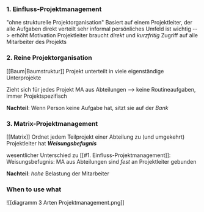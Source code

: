 ### 1. Einfluss-Projektmanagement
"ohne strukturelle Projektorganisation"
Basiert auf einem Projektleiter, der alle Aufgaben direkt verteilt
sehr informal
persönliches Umfeld ist wichtig --> erhöht Motivation
Projektleiter braucht _direkt_ und _kurzfritig_ Zugriff auf alle Mitarbeiter des Projekts

### 2. Reine Projektorganisation
[[Baum|Baumstruktur]]
Projekt unterteilt in viele eigenständige Unterprojekte

Zieht sich für jedes Projekt MA aus Abteilungen --> keine Routineaufgaben, immer Projektspezifisch

**Nachteil**: Wenn Person keine Aufgabe hat, sitzt sie auf der _Bank_

### 3. Matrix-Projektmanagement
[[Matrix]]
Ordnet jedem Teilprojekt einer Abteilung zu (und umgekehrt)
Projektleiter hat **_Weisungsbefugnis_**

wesentlicher Unterschied zu [[#1. Einfluss-Projektmanagement]]:
Weisungsbefugnis: MA aus Abteilungen sind _fest_ an Projektleiter gebunden

**Nachteil**: _hohe_ Belastung der Mitarbeiter


### When to use what
![[diagramm 3 Arten Projektmanagement.png]]

